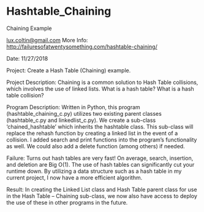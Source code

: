 # Hashtable_Chaining
Chaining Example

lux.coltin@gmail.com
More Info: http://failuresofatwentysomething.com/hashtable-chaining/

Date: 11/27/2018

Project: Create a Hash Table (Chaining) example. 

Project Description: Chaining is a common solution to Hash Table collisions, which involves the use of linked lists. What is a hash table? What is a hash table collision?

Program Description: Written in Python, this program (hashtable_chaining_c.py) utilizes two existing parent classes (hashtable_c.py and linkedlist_c.py). We create a sub-class ‘chained_hashtable’ which inherits the hashtable class. This sub-class will replace the rehash function by creating a linked list in the event of a collision. I added search and print functions into the program’s functionality as well. We could also add a delete function (among others) if needed.  

Failure: Turns out hash tables are very fast! On average, search, insertion, and deletion are Big O(1). The use of hash tables can significantly cut your runtime down. By utilizing a data structure such as a hash table in my current project, I now have a more efficient algorithm. 

Result: In creating the Linked List class and Hash Table parent class for use in the Hash Table – Chaining sub-class, we now also have access to deploy the use of these in other programs in the future.
